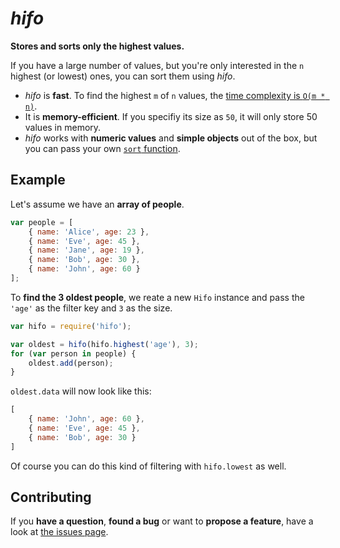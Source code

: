 # *hifo*

**Stores and sorts only the highest values.**

If you have a large number of values, but you're only interested in the `n` highest (or lowest) ones, you can sort them using *hifo*.

- *hifo* is **fast**. To find the highest `m` of `n` values, the [time complexity is `O(m * n)`](https://en.wikipedia.org/wiki/Time_complexity#Linear_time).
- It is **memory-efficient**. If you specifiy its size as `50`, it will only store 50 values in memory.
- *hifo* works with **numeric values** and **simple objects** out of the box, but you can pass your own [`sort` function](#todo).



## Example

Let's assume we have an **array of people**.

```javascript
var people = [
	{ name: 'Alice', age: 23 },
	{ name: 'Eve', age: 45 },
	{ name: 'Jane', age: 19 },
	{ name: 'Bob', age: 30 },
	{ name: 'John', age: 60 }
];
```

To **find the 3 oldest people**, we reate a new `Hifo` instance and pass the `'age'` as the filter key and `3` as the size.

```javascript
var hifo = require('hifo');

var oldest = hifo(hifo.highest('age'), 3);
for (var person in people) {
	oldest.add(person);
}
```

`oldest.data` will now look like this:

```javascript
[
	{ name: 'John', age: 60 },
	{ name: 'Eve', age: 45 },
	{ name: 'Bob', age: 30 }
]
```

Of course you can do this kind of filtering with `hifo.lowest` as well.



## Contributing

If you **have a question**, **found a bug** or want to **propose a feature**, have a look at [the issues page](https://github.com/derhuerst/hifo/issues).
